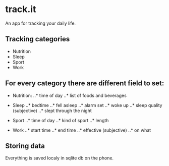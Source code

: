 # track.it

An app for tracking your daily life.

## Tracking categories

* Nutrition
* Sleep
* Sport
* Work 

## For every category there are different field to set:

* Nutrition:
..* time of day
..* list of foods and beverages

* Sleep
..* bedtime
..* fell asleep
..* alarm set
..* woke up
..* sleep quality (subjective)
..* slept through the night

* Sport
..* time of day
..* kind of sport
..* length

* Work
..* start time
..* end time
..* effective (subjective)
..* on what

## Storing data
Everything is saved localy in sqlite db on the phone.
